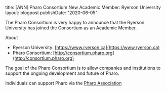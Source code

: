 title: [ANN] Pharo Consortium New Academic Member: Ryerson University 
layout: blogpost
publishDate: "2020-06-05"

The Pharo Consortium is very happy to announce that the Ryerson University has joined the Consortium as an Academic Member.

About
- Ryerson University: [https://www.ryerson.ca](https://www.ryerson.ca)
- Pharo Consortium: [http://consortium.pharo.org](http://consortium.pharo.org)


The goal of the Pharo Consortium is to allow companies and institutions to support the ongoing development and future of Pharo.

Individuals can support Pharo via the [Pharo Association](http://association.pharo.org)